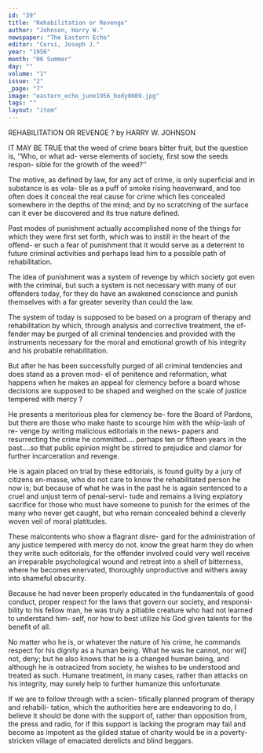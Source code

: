 ```yaml
---
id: "39"
title: "Rehabilitation or Revenge"
author: "Johnson, Harry W."
newspaper: "The Eastern Echo"
editor: "Corvi, Joseph J."
year: "1956"
month: "06 Summer"
day: ""
volume: "1"
issue: "2"
_page: "7"
image: "eastern_echo_june1956_body0009.jpg"
tags: ""
layout: "item"
---
```

REHABILITATION OR REVENGE ?
by HARRY W. JOHNSON

IT MAY BE TRUE that the weed of crime bears
bitter fruit, but the question is, ‘‘Who, or what ad-
verse elements of society, first sow the seeds respon-
sible for the growth of the weed?’’

The motive, as defined by law, for any act of
crime, is only superficial and in substance is as vola-
tile as a puff of smoke rising heavenward, and too
often does it conceal the real cause for crime which
lies concealed somewhere in the depths of the mind;
and by no scratching of the surface can it ever be
discovered and its true nature defined.

Past modes of punishment actually accomplished
none of the things for which they were first set
forth, which was to instill in the heart of the offend-
er such a fear of punishment that it would serve as a
deterrent to future criminal activities and perhaps
lead him to a possible path of rehabilitation.

The idea of punishment was a system of revenge
by which society got even with the criminal, but such
a system is not necessary with many of our offenders
today, for they do have an awakened conscience and
punish themselves with a far greater severity than
could the law.

The system of today is supposed to be based on
a program of therapy and rehabilitation by which,
through analysis and corrective treatment, the of-
fender may be purged of all criminal tendencies and
provided with the instruments necessary for the
moral and emotional growth of his integrity and his
probable rehabilitation.

But after he has been successfully purged of all
criminal tendencies and does stand as a proven mod-
el of penitence and reformation, what happens when
he makes an appeal for clemency before a board
whose decisions are supposed to be shaped and
weighed on the scale of justice tempered with
mercy ?

He presents a meritorious plea for clemency be-
fore the Board of Pardons, but there are those who
make haste to scourge him with the whip-lash of re-
venge by writing malicious editorials in the news-
papers and resurrecting the crime he committed....
perhaps ten or fifteen years in the past....so that
public opinion might be stirred to prejudice and
clamor for further incarceration and revenge.

He is again placed on trial by these editorials,
is found guilty by a jury of citizens en-masse, who
do not care to know the rehabilitated person he now
is; but because of what he was in the past he is again
sentenced to a cruel and unjust term of penal-servi-
tude and remains a living expiatory sacrifice for
those who must have someone to punish for the
erimes of the many who never get caught, but who
remain concealed behind a cleverly woven veil of
moral platitudes.

These malcontents who show a flagrant disre-
gard for the administration of any justice tempered
with mercy do not. know the great harm they do
when they write such editorials, for the offender
involved could very well receive an irreparable
psychological wound and retreat into a shell of
bitterness, where he becomes enervated, thoroughly
unproductive and withers away into shameful
obscurity.

Because he had never been properly educated
in the fundamentals of good conduct, proper respect
for the laws that govern our society, and responsi-
bility to his fellow man, he was truly a pitiable
creature who had not learned to understand him-
self, nor how to best utilize his God given talents
for the benefit of all.

No matter who he is, or whatever the nature of
his crime, he commands respect for his dignity as a
human being. What he was he cannot, nor wil]
not, deny; but he also knows that he is a changed
human being, and although he is ostracized from
society, he wishes to be understood and treated as
such. Humane treatment, in many cases, rather
than attacks on his integrity, may surely help to
further humanize this unfortunate.

If we are to follow through with a scien-
tifically planned program of therapy and rehabili-
tation, which the authorities here are endeavoring
to do, I believe it should be done with the support
of, rather than opposition from, the press and
radio, for if this support is lacking the program
may fail and become as impotent as the gilded
statue of charity would be in a poverty-stricken
village of emaciated derelicts and blind beggars.
